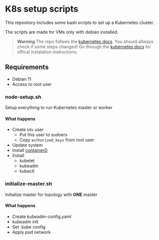 # K8s setup scripts
This repository includes some bash scripts to set up a Kubernetes cluster.

The scripts are made for VMs only with debian installed.

> **Warning**
> The repo follwes the [kubernetes docs](https://kubernetes.io/docs/setup/production-environment/tools/kubeadm/create-cluster-kubeadm/).
> You should allways check if some steps changed!
> Go through the [kubernetes docs](https://kubernetes.io) for offical instalation instructions.


## Requirements
 - Debian 11
 - Access to root user

### node-setup.sh
Setup everything to run Kubernetes master or worker

#### What happens
 - Create ``k8s`` user
   - Put this user to sudoers
   - Copy ``authorized_keys`` from root user
 - Update system
 - Install [containerD](https://containerd.io)
 - Install
   - kubelet
   - kubeadm
   - kubectl

### initialize-master.sh
Initialize master for topology with **ONE** master

#### What happens
 - Create kubeadm-config.yaml
 - kubeadm init
 - Set .kube config
 - Apply pod network